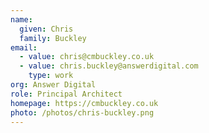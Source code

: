 ```yaml
---
name:
  given: Chris
  family: Buckley
email:
  - value: chris@cmbuckley.co.uk
  - value: chris.buckley@answerdigital.com
    type: work
org: Answer Digital
role: Principal Architect
homepage: https://cmbuckley.co.uk
photo: /photos/chris-buckley.png
---
```

